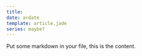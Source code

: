 ```yaml
---
title: 
date: ardate
template: article.jade
series: maybe?
---
```


Put some markdown in your file, this is the content.